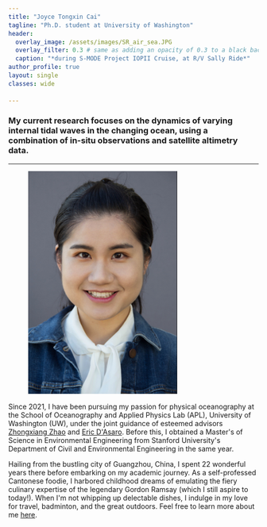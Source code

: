 ```yaml
---
title: "Joyce Tongxin Cai"
tagline: "Ph.D. student at University of Washington"
header:
  overlay_image: /assets/images/SR_air_sea.JPG
  overlay_filter: 0.3 # same as adding an opacity of 0.3 to a black background
  caption: "*during S-MODE Project IOPII Cruise, at R/V Sally Ride*"
author_profile: true
layout: single
classes: wide

---
```

### My current research focuses on the dynamics of varying internal tidal waves in the changing ocean, using a combination of in-situ observations and satellite altimetry data. ###

---

<figure style="width: 300px" class="align-left">
  <img src="/assets/images/headshot.JPG" alt="">
</figure> 

Since 2021, I have been pursuing my passion for physical oceanography at the School of Oceanography and Applied Physics Lab (APL), University of Washington (UW), under the joint guidance of esteemed advisors <a href="https://apl.uw.edu/people/profile.php?last_name=Zhao&first_name=Zhongxiang">Zhongxiang Zhao</a> and <a href="https://apl.uw.edu/people/profile.php?last_name=D%27Asaro&first_name=Eric">Eric D'Asaro</a>. Before this, I obtained a Master's of Science in Environmental Engineering from Stanford University's Department of Civil and Environmental Engineering in the same year.

Hailing from the bustling city of Guangzhou, China, I spent 22 wonderful years there before embarking on my academic journey. As a self-professed Cantonese foodie, I harbored childhood dreams of emulating the fiery culinary expertise of the legendary Gordon Ramsay (which I still aspire to today!). When I'm not whipping up delectable dishes, I indulge in my love for travel, badminton, and the great outdoors. Feel free to learn more about me <a href="https://joycecaiocean.github.io/life/">here</a>.
